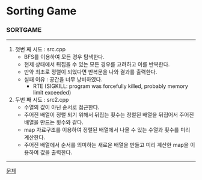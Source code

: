 # Sorting Game
### SORTGAME
***
1. 첫번 째 시도 : src.cpp
	+ BFS를 이용하여 모든 경우 탐색한다.
	+ 현제 상태에서 뒤집을 수 있는 모든 경우를 고려하고 이를 반복한다.
	+ 만약 최초로 정렬이 되었다면 반복문을 나와 결과를 출력한다.
	+ 실패 이유 : 공간을 너무 낭비하였다.
		- RTE (SIGKILL: program was forcefully killed, probably memory limit exceeded)	
2. 두번 째 시도 : src2.cpp
	+ 수열의 값이 아닌 순서로 접근한다.	
	+ 주어진 배열이 정렬 되기 위해서 뒤집는 횟수는 정렬된 배열을 뒤집어서 주어진 배열을 만드는 횟수와 같다.
	+ map 자료구조를 이용하여 정렬된 배열에서 나올 수 있는 수열과 횟수를 미리 계산한다.
	+ 주어진 배열에서 순서를 의미하는 새로운 배열을 만들고 미리 계산한 map을 이용하여 값을 출력한다.
 
 ***
[문제](https://algospot.com/judge/problem/read/SORTGAME)
			 
